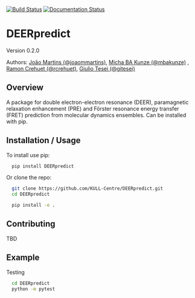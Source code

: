 [![Build Status](https://travis-ci.com/gitesei/DEERpredict.svg?branch=master)](https://travis-ci.com/gitesei/DEERpredict)
[![Documentation Status](https://readthedocs.org/projects/deerpredict/badge/?version=latest)](https://deerpredict.readthedocs.io/en/latest/?badge=latest)

DEERpredict
===========

Version 0.2.0

Authors: [João Martins (@joaommartins)](https://github.com/joaommartins), [Micha BA Kunze (@mbakunze)](https://github.com/mbakunze) , [Ramon Crehuet (@rcrehuet)](https://github.com/rcrehuet), [Giulio Tesei (@gitesei)](https://github.com/gitesei)

Overview
--------

A package for double electron-electron resonance (DEER), paramagnetic relaxation enhancement (PRE) and Förster resonance energy transfer (FRET) prediction from molecular dynamics ensembles. Can be installed with pip.

Installation / Usage
--------------------

To install use pip:

```bash
  pip install DEERpredict
```

Or clone the repo:

```bash
  git clone https://github.com/KULL-Centre/DEERpredict.git
  cd DEERpredict

  pip install -e . 
```
    
Contributing
------------

TBD

Example
-------

Testing

```bash
  cd DEERpredict
  python -m pytest
```